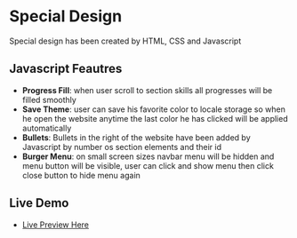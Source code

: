 # Special Design

Special design has been created by HTML, CSS and Javascript

## Javascript Feautres

- **Progress Fill**: when user scroll to section skills all progresses will be filled smoothly
- **Save Theme**: user can save his favorite color to locale storage so when he open the website anytime the last color he has clicked will be applied automatically
- **Bullets**: Bullets in the right of the website have been added by Javascript by number os section elements and their id
- **Burger Menu**: on small screen sizes navbar menu will be hidden and menu button will be visible, user can click and show menu then click close button to hide menu again

## Live Demo

- [Live Preview Here](https://special-design-mo3bassia-mo3bassias-projects.vercel.app)